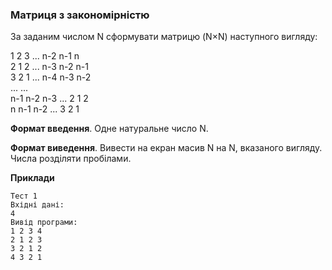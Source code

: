 ### Матриця з закономірністю
За заданим числом N сформувати матрицю (N×N) наступного вигляду:  

1    2    3    ...    n-2   n-1   n  
2    1    2    ...    n-3   n-2   n-1  
3    2    1    ...    n-4   n-3   n-2  
        ...        ...  
n-1  n-2  n-3  ...   2     1     2   
n     n-1   n-2   ...  3    2     1  

**Формат введення**. Одне натуральне число N.

**Формат виведення**. Вивести на екран масив N на N, вказаного вигляду. Числа розділяти пробілами.

**Приклади**
```
Тест 1
Вхідні дані:
4
Вивід програми:
1 2 3 4 
2 1 2 3 
3 2 1 2 
4 3 2 1
```